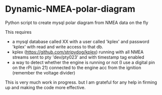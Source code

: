 # Dynamic-NMEA-polar-diagram
Python script to create mysql polar diagram from NMEA data on the fly

This requires 
 - a mysql database called XX with a user called 'kplex' and password 'kplex' with read and write access to that db.
 - kplex (https://github.com/stripydog/kplex) running with all NMEA streams sent to pty 'dev/pty023' and with timestamp tag enabled
 - a way to detect whether the engine is running or not (I use a digital pin on the rPi (pin 21) connected to the engine acc from the ignition (remember the voltage divider)
 
This is very much work in progress. but I am grateful for any help in firming up and making the code more effective.

